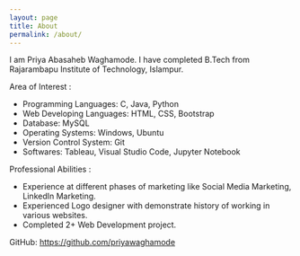 ```yaml
---
layout: page
title: About
permalink: /about/
---
```


I am Priya Abasaheb Waghamode. I have completed B.Tech from Rajarambapu Institute of Technology, Islampur.


Area of Interest :

* Programming Languages: C, Java, Python
* Web Developing Languages: HTML, CSS, Bootstrap
* Database: MySQL
* Operating Systems: Windows, Ubuntu
* Version Control System: Git
* Softwares: Tableau, Visual Studio Code, Jupyter Notebook


Professional Abilities :

* Experience at different phases of marketing like Social Media Marketing, LinkedIn Marketing.
* Experienced Logo designer with demonstrate history of working in various websites.
* Completed 2+ Web Development project.

GitHub: https://github.com/priyawaghamode
